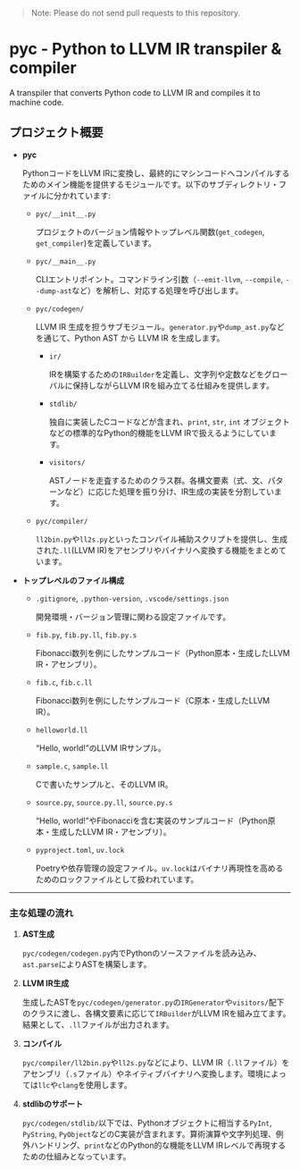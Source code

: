 > Note: Please do not send pull requests to this repository.


# pyc - Python to LLVM IR transpiler & compiler

A transpiler that converts Python code to LLVM IR and compiles it to machine code.

## プロジェクト概要

- **pyc**

  PythonコードをLLVM IRに変換し、最終的にマシンコードへコンパイルするためのメイン機能を提供するモジュールです。以下のサブディレクトリ・ファイルに分かれています:

  - `pyc/__init__.py`

    プロジェクトのバージョン情報やトップレベル関数(`get_codegen`, `get_compiler`)を定義しています。

  - `pyc/__main__.py`

    CLIエントリポイント。コマンドライン引数（`--emit-llvm`, `--compile`, `--dump-ast`など）を解析し、対応する処理を呼び出します。

  - `pyc/codegen/`

    LLVM IR 生成を担うサブモジュール。`generator.py`や`dump_ast.py`などを通じて、Python AST から LLVM IR を生成します。

    - `ir/`

      IRを構築するための`IRBuilder`を定義し、文字列や定数などをグローバルに保持しながらLLVM IRを組み立てる仕組みを提供します。

    - `stdlib/`

      独自に実装したCコードなどが含まれ、`print`, `str`, `int` オブジェクトなどの標準的なPython的機能をLLVM IRで扱えるようにしています。

    - `visitors/`

      ASTノードを走査するためのクラス群。各構文要素（式、文、パターンなど）に応じた処理を振り分け、IR生成の実装を分割しています。

  - `pyc/compiler/`

    `ll2bin.py`や`ll2s.py`といったコンパイル補助スクリプトを提供し、生成された`.ll`(LLVM IR)をアセンブリやバイナリへ変換する機能をまとめています。

- **トップレベルのファイル構成**

  - `.gitignore`, `.python-version`, `.vscode/settings.json`

    開発環境・バージョン管理に関わる設定ファイルです。

  - `fib.py`, `fib.py.ll`, `fib.py.s`

    Fibonacci数列を例にしたサンプルコード（Python原本・生成したLLVM IR・アセンブリ）。

  - `fib.c`, `fib.c.ll`

    Fibonacci数列を例にしたサンプルコード（C原本・生成したLLVM IR）。

  - `helloworld.ll`

    “Hello, world!”のLLVM IRサンプル。

  - `sample.c`, `sample.ll`

    Cで書いたサンプルと、そのLLVM IR。

  - `source.py`, `source.py.ll`, `source.py.s`

    “Hello, world!”やFibonacciを含む実装のサンプルコード（Python原本・生成したLLVM IR・アセンブリ）。

  - `pyproject.toml`, `uv.lock`

    Poetryや依存管理の設定ファイル。`uv.lock`はバイナリ再現性を高めるためのロックファイルとして扱われています。

---

### 主な処理の流れ

1. **AST生成**

   `pyc/codegen/codegen.py`内でPythonのソースファイルを読み込み、`ast.parse`によりASTを構築します。

2. **LLVM IR生成**

   生成したASTを`pyc/codegen/generator.py`の`IRGenerator`や`visitors/`配下のクラスに渡し、各構文要素に応じて`IRBuilder`がLLVM IRを組み立てます。  
   結果として、`.ll`ファイルが出力されます。

3. **コンパイル**

   `pyc/compiler/ll2bin.py`や`ll2s.py`などにより、LLVM IR（`.ll`ファイル）をアセンブリ（`.s`ファイル）やネイティブバイナリへ変換します。環境によっては`llc`や`clang`を使用します。

4. **stdlibのサポート**

   `pyc/codegen/stdlib/`以下では、Pythonオブジェクトに相当する`PyInt`, `PyString`, `PyObject`などのC実装が含まれます。算術演算や文字列処理、例外ハンドリング、`print`などのPython的な機能をLLVM IRレベルで再現するための仕組みとなっています。
